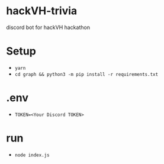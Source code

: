 # hackVH-trivia
discord bot for hackVH hackathon
# Setup
- `yarn`
- `cd graph && python3 -m pip install -r requirements.txt`

# .env
- `TOKEN=<Your Discord TOKEN>`

# run
- `node index.js`
